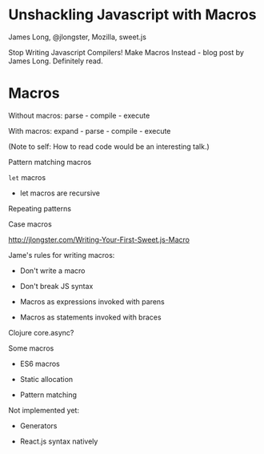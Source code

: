 # Unshackling Javascript with Macros

James Long, @jlongster, Mozilla, sweet.js

Stop Writing Javascript Compilers! Make Macros Instead - blog post by James Long. Definitely read.

# Macros

Without macros: parse - compile - execute

With macros: expand - parse - compile - execute

(Note to self: How to read code would be an interesting talk.)

Pattern matching macros

`let` macros

* let macros are recursive

Repeating patterns

Case macros

http://jlongster.com/Writing-Your-First-Sweet.js-Macro

Jame's rules for writing macros:

* Don't write a macro

* Don't break JS syntax

* Macros as expressions invoked with parens

* Macros as statements invoked with braces

Clojure core.async?

Some macros

* ES6 macros

* Static allocation

* Pattern matching

Not implemented yet:

* Generators

* React.js syntax natively
